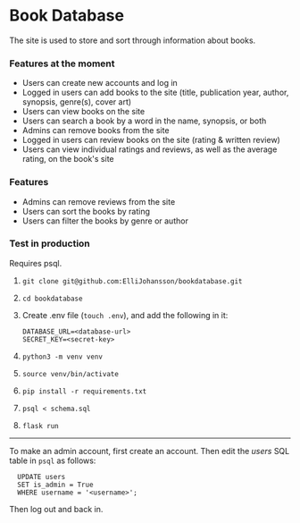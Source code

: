 # Book Database

The site is used to store and sort through information about books.

### Features at the moment

- Users can create new accounts and log in
- Logged in users can add books to the site (title, publication year, author, synopsis, genre(s), cover art)
- Users can view books on the site
- Users can search a book by a word in the name, synopsis, or both
- Admins can remove books from the site
- Logged in users can review books on the site (rating & written review)
- Users can view individual ratings and reviews, as well as the average rating, on the book's site
  
### Features

- Admins can remove reviews from the site
- Users can sort the books by rating
- Users can filter the books by genre or author

### Test in production

Requires psql.

1. ```git clone git@github.com:ElliJohansson/bookdatabase.git```
 
2. ```cd bookdatabase```

3. Create .env file (```touch .env```), and add the following in it:

   ```
   DATABASE_URL=<database-url>
   SECRET_KEY=<secret-key>
   ```

4. ```python3 -m venv venv```

5. ```source venv/bin/activate```
 
6.  ```pip install -r requirements.txt```

7. ```psql < schema.sql```

8.  ```flask run```

***

To make an admin account, first create an account. Then edit the *users* SQL table in ```psql``` as follows:
 
 ```
   UPDATE users
   SET is_admin = True
   WHERE username = '<username>';
   ```
  Then log out and back in.
